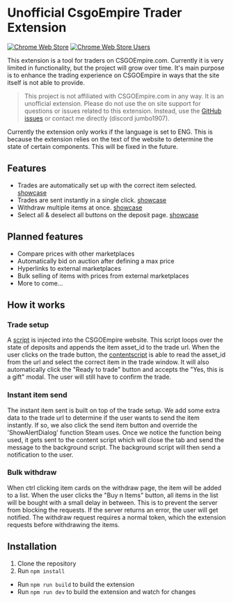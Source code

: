 # Unofficial CsgoEmpire Trader Extension
[![Chrome Web Store](https://img.shields.io/chrome-web-store/stars/idbobdadgcifckdedkdppkmifmcppbek?label=Chrome%20Rating&style=flat&logo=google)](https://chromewebstore.google.com/detail/unoffical-csgoempire-trad/idbobdadgcifckdedkdppkmifmcppbek)
[![Chrome Web Store Users](https://img.shields.io/chrome-web-store/users/idbobdadgcifckdedkdppkmifmcppbek?label=Chrome%20Users&style=flat&logo=google)](https://chromewebstore.google.com/detail/unoffical-csgoempire-trad/idbobdadgcifckdedkdppkmifmcppbek)

This extension is a tool for traders on CSGOEmpire.com. Currently it is very limited in functionality, but the project will grow over time. It's main purpose is to enhance the trading experience on CSGOEmpire in ways that the site itself is not able to provide.

> This project is not affiliated with CSGOEmpire.com in any way. It is an unofficial extension. Please do not use the on site support for questions or issues related to this extension. Instead, use the [GitHub issues](https://github.com/jumbo1907/CsgoEmpire-Trader-Extension/issues) or contact me directly (discord jumbo1907).

Currently the extension only works if the language is set to ENG. This is because the extension relies on the text of the website to determine the state of certain components. This will be fixed in the future.

## Features

- Trades are automatically set up with the correct item selected. [showcase](https://www.youtube.com/watch?v=ArWSiCZ4bJU)
- Trades are sent instantly in a single click. [showcase](https://www.youtube.com/watch?v=C9F-EHJCkyA)
- Withdraw multiple items at once. [showcase](https://www.youtube.com/watch?v=EWiaYUxLpM0)
- Select all & deselect all buttons on the deposit page. [showcase](https://imgur.com/a/FRTKzo5)

## Planned features

- Compare prices with other marketplaces
- Automatically bid on auction after defining a max price
- Hyperlinks to external marketplaces
- Bulk selling of items with prices from external marketplaces
- More to come...

## How it works

### Trade setup

A [script](https://github.com/jumbo1907/CsgoEmpire-Trader-Extension/blob/main/public/inject/csgoempire-inject.js) is injected into the CSGOEmpire website. This script loops over the state of deposits and appends the item asset_id to the trade url. When the user clicks on the trade button, the [contentscript](https://github.com/jumbo1907/CsgoEmpire-Trader-Extension/blob/main/src/contentScript/steam.ts) is able to read the asset_id from the url and select the correct item in the trade window. It will also automatically click the "Ready to trade" button and accepts the "Yes, this is a gift" modal. The user will still have to confirm the trade.

### Instant item send

The instant item sent is built on top of the trade setup. We add some extra data to the trade url to determine if the user wants to send the item instantly. If so, we also click the send item button and override the 'ShowAlertDialog' function Steam uses. Once we notice the function being used, it gets sent to the content script which will close the tab and send the message to the background script. The background script will then send a notification to the user.

### Bulk withdraw

When ctrl clicking item cards on the withdraw page, the item will be added to a list. When the user clicks the "Buy n Items" button, all items in the list will be bought with a small delay in between. This is to prevent the server from blocking the requests. If the server returns an error, the user will get notified. The withdraw request requires a normal token, which the extension requests before withdrawing the items.

## Installation

1. Clone the repository
2. Run `npm install`

- Run `npm run build` to build the extension
- Run `npm run dev` to build the extension and watch for changes
